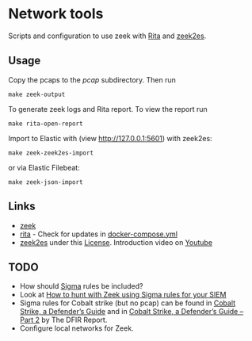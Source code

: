 # Network tools 

Scripts and configuration to use zeek with [Rita](https://github.com/activecm/rita) and [zeek2es](https://github.com/corelight/zeek2es). 

## Usage

Copy the pcaps to the *pcap* subdirectory. Then run 

    make zeek-output

To generate zeek logs and Rita report. To view the report run

    make rita-open-report

Import to Elastic with (view http://127.0.0.1:5601) with zeek2es:

    make zeek-zeek2es-import

or via Elastic Filebeat:

    make zeek-json-import

## Links

- [zeek](https://zeek.org/)
- [rita](https://github.com/activecm/rita) - Check for updates in [docker-compose.yml](https://github.com/activecm/rita/blob/master/docker-compose.yml)
- [zeek2es](https://github.com/corelight/zeek2es) under this [License](https://github.com/corelight/zeek2es/blob/master/LICENSE). Introduction video on [Youtube](https://www.youtube.com/watch?v=Ahe4jmdB2uQ)

## TODO

- How should [Sigma](https://github.com/SigmaHQ/sigma) rules be included?
- Look at [How to hunt with Zeek using Sigma rules for your SIEM](https://www.youtube.com/watch?v=B20u53S72zA)
- Sigma rules for Cobalt strike (but no pcap) can be found in [Cobalt Strike, a Defender’s Guide](https://thedfirreport.com/2021/08/29/cobalt-strike-a-defenders-guide/) and in [Cobalt Strike, a Defender’s Guide – Part 2](https://thedfirreport.com/2022/01/24/cobalt-strike-a-defenders-guide-part-2/) by The DFIR Report.
- Configure local networks for Zeek.

